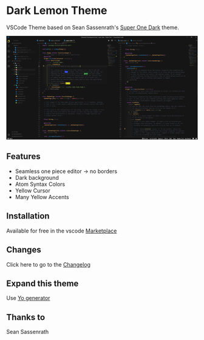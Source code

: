 # Dark Lemon Theme
VSCode Theme based on Sean Sassenrath's [Super One Dark](https://marketplace.visualstudio.com/items?itemName=seansassenrath.vscode-theme-superonedark) theme.

![dark-lemon-example](https://github.com/lucafluri/vscode-dark-lemon-theme/blob/master/images/dark-lemon.PNG?raw=true)  

## Features

- Seamless one piece editor -> no borders  
- Dark background
- Atom Syntax Colors
- Yellow Cursor
- Many Yellow Accents

## Installation

Available for free in the vscode [Marketplace](https://marketplace.visualstudio.com/items?itemName=lucafluri.dark-lemon)

## Changes

Click here to go to the [Changelog](https://github.com/lucafluri/vscode-dark-lemon-theme/blob/master/CHANGELOG.md)

## Expand this theme

Use [Yo generator](https://code.visualstudio.com/Docs/customization/themes#_adding-a-new-theme)

## Thanks to

Sean Sassenrath  
